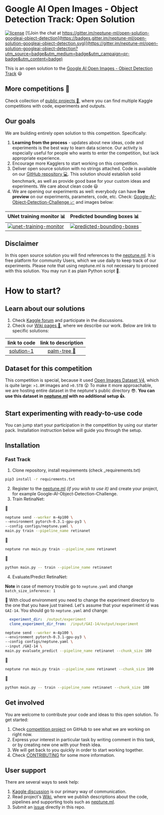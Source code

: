 # Google AI Open Images - Object Detection Track: Open Solution

[![license](https://img.shields.io/github/license/mashape/apistatus.svg?maxAge=2592000)](https://github.com/neptune-ml/open-solution-googleai-object-detection/blob/master/LICENSE)
[![Join the chat at https://gitter.im/neptune-ml/open-solution-googleai-object-detection](https://badges.gitter.im/neptune-ml/open-solution-googleai-object-detection.svg)](https://gitter.im/neptune-ml/open-solution-googleai-object-detection?utm_source=badge&utm_medium=badge&utm_campaign=pr-badge&utm_content=badge)

This is an open solution to the [Google AI Open Images - Object Detection Track](https://www.kaggle.com/c/google-ai-open-images-object-detection-track) :smiley:

## More competitions :sparkler:
Check collection of [public projects :gift:](https://app.neptune.ml/-/explore), where you can find multiple Kaggle competitions with code, experiments and outputs.

## Our goals
We are building entirely open solution to this competition. Specifically:
1. **Learning from the process** - updates about new ideas, code and experiments is the best way to learn data science. Our activity is especially useful for people who wants to enter the competition, but lack appropriate experience.
1. Encourage more Kagglers to start working on this competition.
1. Deliver open source solution with no strings attached. Code is available on our [GitHub repository :computer:](https://github.com/neptune-ml/open-solution-googleai-object-detection). This solution should establish solid benchmark, as well as provide good base for your custom ideas and experiments. We care about clean code :smiley:
1. We are opening our experiments as well: everybody can have **live preview** on our experiments, parameters, code, etc. Check: [Google-AI-Object-Detection-Challenge :chart_with_upwards_trend:](https://app.neptune.ml/neptune-ml/Google-AI-Object-Detection-Challenge) and images below:

| UNet training monitor :bar_chart: | Predicted bounding boxes :bar_chart: |
|:---|:---|
|[![unet-training-monitor](https://gist.githubusercontent.com/kamil-kaczmarek/b3b939797fb39752c45fdadfedba3ed9/raw/19272701575bca235473adaabb7b7c54b2416a54/gai-1.png)](https://app.neptune.ml/-/dashboard/experiment/f945da64-6dd3-459b-94c5-58bc6a83f590)|[![predicted-bounding-boxes](https://gist.githubusercontent.com/kamil-kaczmarek/b3b939797fb39752c45fdadfedba3ed9/raw/19272701575bca235473adaabb7b7c54b2416a54/gai-2.png)](https://app.neptune.ml/-/dashboard/experiment/c779468e-d3f7-44b8-a3a4-43a012315708)|

## Disclaimer
In this open source solution you will find references to the [neptune.ml](https://neptune.ml). It is free platform for community Users, which we use daily to keep track of our experiments. Please note that using neptune.ml is not necessary to proceed with this solution. You may run it as plain Python script :snake:.

# How to start?
## Learn about our solutions
1. Check [Kaggle forum](https://www.kaggle.com/c/google-ai-open-images-object-detection-track/discussion/62895) and participate in the discussions.
1. Check our [Wiki pages :dolphin:](https://github.com/neptune-ml/open-solution-googleai-object-detection/wiki), where we describe our work. Below are link to specific solutions:

| link to code| link to description |
|:---:|:---:|
|[solution-1](https://github.com/neptune-ml/open-solution-googleai-object-detection/tree/solution-1)|[palm-tree :palm_tree:](https://github.com/neptune-ml/open-solution-googleai-object-detection/wiki/RetinaNet-with-sampler)|

## Dataset for this competition
This competition is special, because it used [Open Images Dataset V4](https://storage.googleapis.com/openimages/web/index.html), which is quite large: `>1.8M` images and `>0.5TB` :astonished: To make it more approachable, we are hosting entire dataset in the neptune's public directory :sunglasses:. **You can use this dataset in [neptune.ml](https://neptune.ml) with no additional setup :+1:.**

## Start experimenting with ready-to-use code
You can jump start your participation in the competition by using our starter pack. Installation instruction below will guide you through the setup.

## Installation
### Fast Track
1. Clone repository, install requirements (check _requirements.txt)

```bash
pip3 install -r requirements.txt
```

2. Register to the [neptune.ml](https://neptune.ml/login) _(if you wish to use it)_ and create your project, for example Google-AI-Object-Detection-Challenge.
3. Train RetinaNet:

:hamster:
```bash
neptune send --worker m-4p100 \
--environment pytorch-0.3.1-gpu-py3 \
--config configs/neptune.yaml \
main.py train --pipeline_name retinanet
```

:trident:
```bash
neptune run main.py train --pipeline_name retinanet
```

:snake:
```bash
python main.py -- train --pipeline_name retinanet
```

4. Evaluate/Predict RetinaNet:

**Note** in case of memory trouble go to `neptune.yaml` and change `batch_size_inference: 1`

:hamster:
With cloud environment you need to change the experiment directory to the one that you have just trained. Let's assume that your experiment id was `GAI-14`. You should go to `neptune.yaml` and change:

```yaml
  experiment_dir:  /output/experiment
  clone_experiment_dir_from:  /input/GAI-14/output/experiment
```

```bash
neptune send --worker m-4p100 \
--environment pytorch-0.3.1-gpu-py3 \
--config configs/neptune.yaml \
--input /GAI-14 \
main.py evaluate_predict --pipeline_name retinanet --chunk_size 100
```

:trident:
```bash
neptune run main.py train --pipeline_name retinanet --chunk_size 100
```

:snake:
```bash
python main.py -- train --pipeline_name retinanet --chunk_size 100
```

## Get involved
You are welcome to contribute your code and ideas to this open solution. To get started:
1. Check [competition project](https://github.com/neptune-ml/open-solution-googleai-object-detection/projects/1) on GitHub to see what we are working on right now.
1. Express your interest in particular task by writing comment in this task, or by creating new one with your fresh idea.
1. We will get back to you quickly in order to start working together.
1. Check [CONTRIBUTING](CONTRIBUTING.md) for some more information.

## User support
There are several ways to seek help:
1. [Kaggle discussion](https://www.kaggle.com/c/google-ai-open-images-object-detection-track/discussion/62895) is our primary way of communication.
1. Read project's [Wiki](https://github.com/neptune-ml/open-solution-googleai-object-detection/wiki), where we publish descriptions about the code, pipelines and supporting tools such as [neptune.ml](https://neptune.ml).
1. Submit an [issue]((https://github.com/neptune-ml/open-solution-googleai-object-detection/issues)) directly in this repo.
